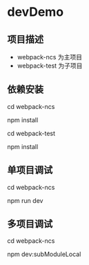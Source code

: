 # devDemo

## 项目描述
* webpack-ncs 为主项目
* webpack-test 为子项目

## 依赖安装
cd webpack-ncs

npm install

cd webpack-test

npm install

## 单项目调试
cd webpack-ncs

npm run dev

## 多项目调试
cd webpack-ncs

npm dev:subModuleLocal

